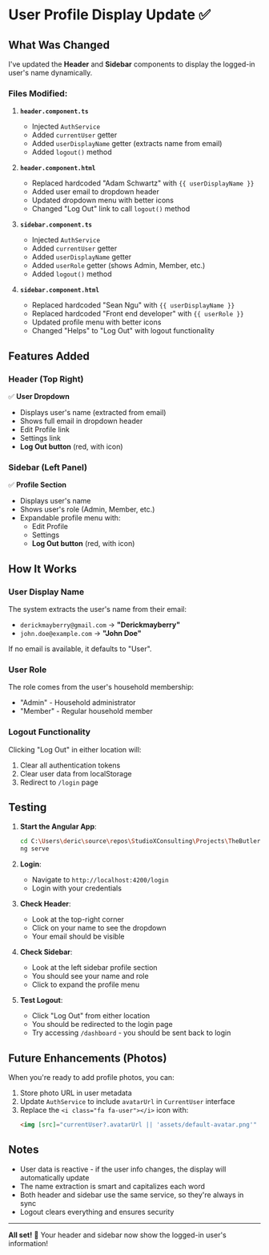 # User Profile Display Update ✅

## What Was Changed

I've updated the **Header** and **Sidebar** components to display the logged-in user's name dynamically.

### Files Modified:

1. **`header.component.ts`**
   - Injected `AuthService`
   - Added `currentUser` getter
   - Added `userDisplayName` getter (extracts name from email)
   - Added `logout()` method

2. **`header.component.html`**
   - Replaced hardcoded "Adam Schwartz" with `{{ userDisplayName }}`
   - Added user email to dropdown header
   - Updated dropdown menu with better icons
   - Changed "Log Out" link to call `logout()` method

3. **`sidebar.component.ts`**
   - Injected `AuthService`
   - Added `currentUser` getter
   - Added `userDisplayName` getter
   - Added `userRole` getter (shows Admin, Member, etc.)
   - Added `logout()` method

4. **`sidebar.component.html`**
   - Replaced hardcoded "Sean Ngu" with `{{ userDisplayName }}`
   - Replaced hardcoded "Front end developer" with `{{ userRole }}`
   - Updated profile menu with better icons
   - Changed "Helps" to "Log Out" with logout functionality

## Features Added

### Header (Top Right)
✅ **User Dropdown**
- Displays user's name (extracted from email)
- Shows full email in dropdown header
- Edit Profile link
- Settings link
- **Log Out button** (red, with icon)

### Sidebar (Left Panel)
✅ **Profile Section**
- Displays user's name
- Shows user's role (Admin, Member, etc.)
- Expandable profile menu with:
  - Edit Profile
  - Settings
  - **Log Out button** (red, with icon)

## How It Works

### User Display Name
The system extracts the user's name from their email:
- `derickmayberry@gmail.com` → **"Derickmayberry"**
- `john.doe@example.com` → **"John Doe"**

If no email is available, it defaults to "User".

### User Role
The role comes from the user's household membership:
- "Admin" - Household administrator
- "Member" - Regular household member

### Logout Functionality
Clicking "Log Out" in either location will:
1. Clear all authentication tokens
2. Clear user data from localStorage
3. Redirect to `/login` page

## Testing

1. **Start the Angular App**:
   ```bash
   cd C:\Users\deric\source\repos\StudioXConsulting\Projects\TheButler
   ng serve
   ```

2. **Login**:
   - Navigate to `http://localhost:4200/login`
   - Login with your credentials

3. **Check Header**:
   - Look at the top-right corner
   - Click on your name to see the dropdown
   - Your email should be visible

4. **Check Sidebar**:
   - Look at the left sidebar profile section
   - You should see your name and role
   - Click to expand the profile menu

5. **Test Logout**:
   - Click "Log Out" from either location
   - You should be redirected to the login page
   - Try accessing `/dashboard` - you should be sent back to login

## Future Enhancements (Photos)

When you're ready to add profile photos, you can:

1. Store photo URL in user metadata
2. Update `AuthService` to include `avatarUrl` in `CurrentUser` interface
3. Replace the `<i class="fa fa-user"></i>` icon with:
   ```html
   <img [src]="currentUser?.avatarUrl || 'assets/default-avatar.png'" alt="User" />
   ```

## Notes

- User data is reactive - if the user info changes, the display will automatically update
- The name extraction is smart and capitalizes each word
- Both header and sidebar use the same service, so they're always in sync
- Logout clears everything and ensures security

---

**All set!** 🎉 Your header and sidebar now show the logged-in user's information!

